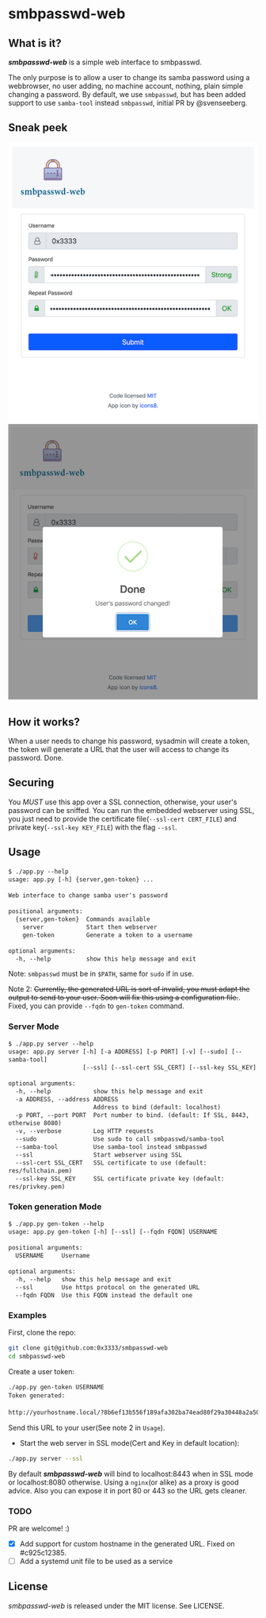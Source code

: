 # smbpasswd-web

## What is it?

***smbpasswd-web*** is a simple web interface to smbpasswd.

The only purpose is to allow a user to change its samba password using a webbrowser, no user adding, no machine account, nothing, plain simple changing a password. By default, we use `smbpasswd`, but has been added support to use `samba-tool` instead `smbpasswd`, initial PR by @svenseeberg.

## Sneak peek

![smbpasswd-web screenshot](https://github.com/0x3333/smbpasswd-web/blob/master/.github/smbpasswd-main.png)
![smbpasswd-web screenshot ok](https://github.com/0x3333/smbpasswd-web/blob/master/.github/smbpasswd-ok.png)

## How it works?

When a user needs to change his password, sysadmin will create a token, the token will generate a URL that the user will access to change its password. Done.

## Securing

You _MUST_ use this app over a SSL connection, otherwise, your user's password can be sniffed. You can run the embedded webserver using SSL, you just need to provide the certificate file(`--ssl-cert CERT_FILE`) and private key(`--ssl-key KEY_FILE`) with the flag `--ssl`.

## Usage

```
$ ./app.py --help
usage: app.py [-h] {server,gen-token} ...

Web interface to change samba user's password

positional arguments:
  {server,gen-token}  Commands available
    server            Start then webserver
    gen-token         Generate a token to a username

optional arguments:
  -h, --help          show this help message and exit
```

Note: `smbpasswd` must be in `$PATH`, same for `sudo` if in use.

Note 2: ~~Currently, the generated URL is sort of invalid, you must adapt the output to send to your user. Soon will fix this using a configuration file.~~. Fixed, you can provide `--fqdn` to `gen-token` command.

### Server Mode

```
$ ./app.py server --help
usage: app.py server [-h] [-a ADDRESS] [-p PORT] [-v] [--sudo] [--samba-tool]
                     [--ssl] [--ssl-cert SSL_CERT] [--ssl-key SSL_KEY]

optional arguments:
  -h, --help            show this help message and exit
  -a ADDRESS, --address ADDRESS
                        Address to bind (default: localhost)
  -p PORT, --port PORT  Port number to bind. (default: If SSL, 8443, otherwise 8080)
  -v, --verbose         Log HTTP requests
  --sudo                Use sudo to call smbpasswd/samba-tool
  --samba-tool          Use samba-tool instead smbpasswd
  --ssl                 Start webserver using SSL
  --ssl-cert SSL_CERT   SSL certificate to use (default: res/fullchain.pem)
  --ssl-key SSL_KEY     SSL certificate private key (default: res/privkey.pem)
```

### Token generation Mode

```
$ ./app.py gen-token --help
usage: app.py gen-token [-h] [--ssl] [--fqdn FQDN] USERNAME

positional arguments:
  USERNAME     Username

optional arguments:
  -h, --help   show this help message and exit
  --ssl        Use https protocol on the generated URL
  --fqdn FQDN  Use this FQDN instead the default one
```

### Examples

First, clone the repo:

```bash
git clone git@github.com:0x3333/smbpasswd-web
cd smbpasswd-web
```

Create a user token:
```bash
./app.py gen-token USERNAME
Token generated:

http://yourhostname.local/?8b6ef13b556f189afa302ba74ead80f29a30448a2a50df03918f4c790955f2c8
```
Send this URL to your user(See note 2 in `Usage`).

* Start the web server in SSL mode(Cert and Key in default location):
```bash
./app.py server --ssl
```

By default ***smbpasswd-web***  will bind to localhost:8443 when in SSL mode or localhost:8080 otherwise. Using a `nginx`(or alike) as a proxy is good advice. Also you can expose it in port 80 or 443 so the URL gets cleaner.

### TODO

PR are welcome! :)

- [X] Add support for custom hostname in the generated URL. Fixed on #c925c12385.
- [ ] Add a systemd unit file to be used as a service

## License

 *smbpasswd-web* is released under the MIT license. See LICENSE.
